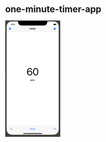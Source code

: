 # one-minute-timer-app



<img src="https://github.com/edolorenza/one-minute-timer-app/blob/master/appscreen.png" width="35%" align="left">

